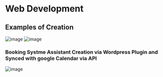 # Web Development
## Examples of Creation
![image](https://user-images.githubusercontent.com/37002036/170577239-af4c9d34-889f-4113-9ad0-9ee4cd2c8742.png)
![image](https://user-images.githubusercontent.com/37002036/170577389-1d3bd475-2d22-429c-aa71-950bd65b8c85.png)
### Booking Systme Assistant Creation via Wordpress Plugin and Synced with google Calendar via API
![image](https://user-images.githubusercontent.com/37002036/170578150-19914f3e-c655-4c4e-85aa-7d0d4f361c94.png)
